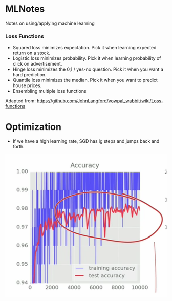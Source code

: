 # MLNotes
Notes on using/applying machine learning 


### Loss Functions 
* Squared loss minimizes expectation. Pick it when learning expected return on a stock.
* Logistic loss minimizes probability. Pick it when learning probability of click on advertisement.
* Hinge loss minimizes the 0,1 / yes-no question. Pick it when you want a hard prediction.
* Quantile loss minimizes the median. Pick it when you want to predict house prices.
* Ensembling multiple loss functions

Adapted from: https://github.com/JohnLangford/vowpal_wabbit/wiki/Loss-functions


# Optimization 
* If we have a high learning rate, SGD has ig steps and jumps back and forth. 

![Learning rate too high](https://raw.githubusercontent.com/spartonia/MLNotes/master/static/lrate.png "Spikes in Accuracy: high learning rate")

